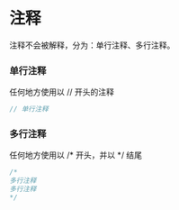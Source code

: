 # 注释

注释不会被解释，分为：单行注释、多行注释。

### 单行注释

任何地方使用以 // 开头的注释

```ts
// 单行注释
```

### 多行注释

任何地方使用以 /* 开头，并以 */ 结尾

```ts
/*
多行注释
多行注释
*/
```

